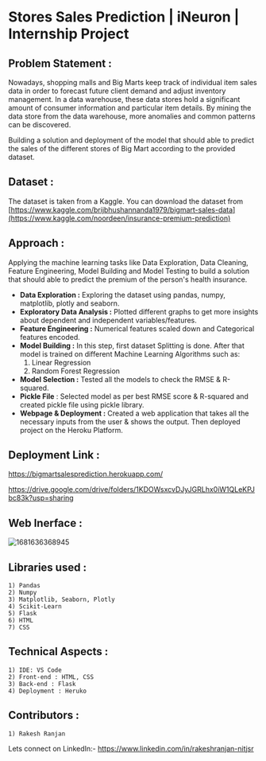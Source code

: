 # Stores Sales Prediction | iNeuron | Internship Project

## Problem Statement :

Nowadays, shopping malls and Big Marts keep track of individual item sales data in order to forecast future client demand and adjust inventory management. In a data warehouse, these data stores hold a significant amount of consumer information and particular item details. By mining the data store from the data warehouse, more anomalies and common patterns can be discovered.

Building a solution and deployment of the model that should able to predict the sales of the different stores of Big Mart according to the provided dataset.

## Dataset :

The dataset is taken from a Kaggle. You can download the dataset from [https://www.kaggle.com/brijbhushannanda1979/bigmart-sales-data](https://www.kaggle.com/noordeen/insurance-premium-prediction)

## Approach :

Applying the machine learning tasks like Data Exploration, Data Cleaning, Feature Engineering, Model Building and Model Testing to build a solution that should able to predict the premium of the person's health insurance.

- **Data Exploration :** Exploring the dataset using pandas, numpy, matplotlib, plotly and seaborn.
- **Exploratory Data Analysis :** Plotted different graphs to get more insights about dependent and independent variables/features.
- **Feature Engineering :** Numerical features scaled down and Categorical features encoded.
- **Model Building :** In this step, first dataset Splitting is done. After that model is trained on different Machine Learning Algorithms such as:
  1) Linear Regression
  2) Random Forest Regression
- **Model Selection :** Tested all the models to check the RMSE & R-squared.
- **Pickle File** : Selected model as per best RMSE score & R-squared and created pickle file using pickle library.
- **Webpage & Deployment :** Created a web application that takes all the necessary inputs from the user & shows the output. Then deployed project on the Heroku Platform.

## Deployment Link :

https://bigmartsalesprediction.herokuapp.com/

https://drive.google.com/drive/folders/1KDOWsxcvDJyJGRLhx0iW1QLeKPJbc83k?usp=sharing

## Web Inerface :

![1681636368945](image/README/1681636368945.png)

## Libraries used :

    1) Pandas
    2) Numpy
    3) Matplotlib, Seaborn, Plotly
    4) Scikit-Learn
    5) Flask
    6) HTML
    7) CSS

## Technical Aspects :

    1) IDE: VS Code
    2) Front-end : HTML, CSS
    3) Back-end : Flask
    4) Deployment : Heruko

## Contributors :

    1) Rakesh Ranjan

Lets connect on LinkedIn:- https://www.linkedin.com/in/rakeshranjan-nitjsr
